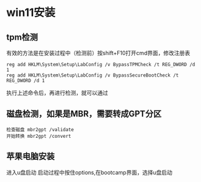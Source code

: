 # win11安装
## tpm检测
有效的方法是在安装过程中（检测前）按shift+F10打开cmd界面，修改注册表
```
reg add HKLM\System\Setup\LabConfig /v BypassTPMCheck /t REG_DWORD /d 1
reg add HKLM\System\Setup\LabConfig /v BypassSecureBootCheck /t REG_DWORD /d 1
```
执行上述命令后，再进行检测，就可以通过
## 磁盘检测，如果是MBR，需要转成GPT分区
```
检查磁盘 mbr2gpt /validate
开始转换 mbr2gpt /convert
```

## 苹果电脑安装
进入u盘启动
启动过程中按住options,在bootcamp界面，选择u盘启动
